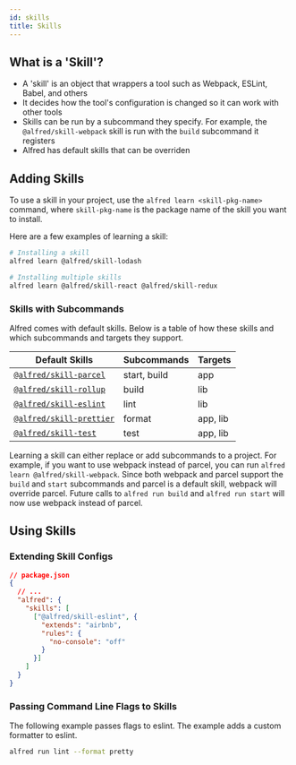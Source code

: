 ```yaml
---
id: skills
title: Skills
---
```


## What is a 'Skill'?

* A 'skill' is an object that wrappers a tool such as Webpack, ESLint, Babel, and others
* It decides how the tool's configuration is changed so it can work with other tools
* Skills can be run by a subcommand they specify. For example, the `@alfred/skill-webpack` skill is run with the `build` subcommand it registers
* Alfred has default skills that can be overriden

## Adding Skills

To use a skill in your project, use the `alfred learn <skill-pkg-name>` command, where `skill-pkg-name` is the package name of the skill you want to install.

Here are a few examples of learning a skill:

```bash
# Installing a skill
alfred learn @alfred/skill-lodash

# Installing multiple skills
alfred learn @alfred/skill-react @alfred/skill-redux
```

### Skills with Subcommands

Alfred comes with default skills. Below is a table of how these skills and which subcommands and targets they support.

| Default Skills                               | Subcommands       | Targets  |
|----------------------------------------------|-------------------|----------|
| [`@alfred/skill-parcel`][skill-parcel]       | start, build      | app      |
| [`@alfred/skill-rollup`][skill-rollup]       | build             | lib      |
| [`@alfred/skill-eslint`][skill-eslint]       | lint              | lib      |
| [`@alfred/skill-prettier`][skill-prettier]   | format            | app, lib |
| [`@alfred/skill-test`][skill-jest]           | test              | app, lib |

Learning a skill can either replace or add subcommands to a project. For example, if you want to use webpack instead of parcel, you can run `alfred learn @alfred/skill-webpack`. Since both webpack and parcel support the `build` and `start` subcommands and parcel is a default skill, webpack will override parcel. Future calls to `alfred run build` and `alfred run start` will now use webpack instead of parcel.

[skill-parcel]: https://github.com/amilajack/alfred/tree/master/packages/skill-parcel
[skill-rollup]: https://github.com/amilajack/alfred/tree/master/packages/skill-rollup
[skill-eslint]: https://github.com/amilajack/alfred/tree/master/packages/skill-eslint
[skill-prettier]: https://github.com/amilajack/alfred/tree/master/packages/skill-prettier
[skill-jest]: https://github.com/amilajack/alfred/tree/master/packages/skill-jest

## Using Skills

### Extending Skill Configs

```json
// package.json
{
  // ...
  "alfred": {
    "skills": [
      ["@alfred/skill-eslint", {
        "extends": "airbnb",
        "rules": {
          "no-console": "off"
        }
      }]
    ]
  }
}
```

### Passing Command Line Flags to Skills

The following example passes flags to eslint. The example adds a custom formatter to eslint.

```bash
alfred run lint --format pretty
```
